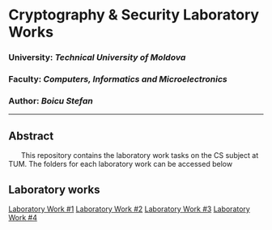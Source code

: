 # Cryptography & Security Laboratory Works

### University: _Technical University of Moldova_
### Faculty: _Computers, Informatics and Microelectronics_
### Author: _Boicu Stefan_

----

## Abstract
&ensp;&ensp;&ensp; This repository contains the laboratory work tasks on the CS subject at TUM. The folders for each laboratory work can be accessed below

## Laboratory works

[Laboratory Work #1](https://github.com/StefanB0/CS_LABS/blob/main/Classical%20Ciphers%20Report.md)
[Laboratory Work #2](https://github.com/StefanB0/CS_LABS/blob/main/Block%20and%20Stream%20Ciphers%20Report.md)
[Laboratory Work #3](https://github.com/StefanB0/CS_LABS/blob/main/Asymmetric%20Ciphers%20Report.md)
[Laboratory Work #4](https://github.com/StefanB0/CS_LABS/blob/main/Hash%20functions%20and%20digital%20signatures.md)